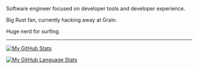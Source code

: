 
Software engineer focused on developer tools and developer experience.

Big Rust fan, currently hacking away at Grain. 

Huge nerd for surfing.

---
[![My GitHub Stats](https://github-readme-stats.vercel.app/api/?username=brendisurfs&count_private=true&theme=tokyonight&showicons=true)]()

[![My GitHub Language Stats](https://github-readme-stats.vercel.app/api/top-langs/?username=brendisurfs&langs_count=3&hide=javascript&theme=tokyonight)]()
